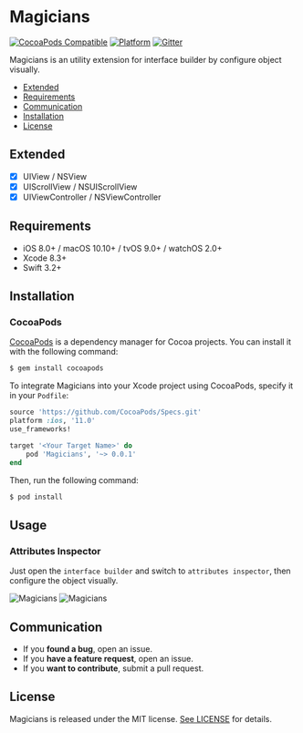 # Magicians
[![CocoaPods Compatible](https://img.shields.io/cocoapods/v/Magicians.svg)](https://img.shields.io/cocoapods/v/Magicians.svg)
[![Platform](https://img.shields.io/cocoapods/p/Magicians.svg?style=flat)](https://alamofire.github.io/Magicians)
[![Gitter](https://badges.gitter.im/Alchemistxxd/Magicians.svg)](https://gitter.im/Alchemistxxd/Magicians?utm_source=badge&utm_medium=badge&utm_campaign=pr-badge)


Magicians is an utility extension for interface builder by configure object visually. 


- [Extended](#extended)
- [Requirements](#requirements)
- [Communication](#communication)
- [Installation](#installation)
- [License](#license)

## Extended 

- [x] UIView / NSView
- [x] UIScrollView / NSUIScrollView
- [x] UIViewController / NSViewController

## Requirements

- iOS 8.0+ / macOS 10.10+ / tvOS 9.0+ / watchOS 2.0+
- Xcode 8.3+
- Swift 3.2+

## Installation

### CocoaPods

[CocoaPods](http://cocoapods.org) is a dependency manager for Cocoa projects. You can install it with the following command:

```bash
$ gem install cocoapods
```

To integrate Magicians into your Xcode project using CocoaPods, specify it in your `Podfile`:

```ruby
source 'https://github.com/CocoaPods/Specs.git'
platform :ios, '11.0'
use_frameworks!

target '<Your Target Name>' do
    pod 'Magicians', '~> 0.0.1'
end
```

Then, run the following command:

```bash
$ pod install
```

## Usage

### Attributes Inspector

Just open the `interface builder` and switch to `attributes inspector`, then configure the object visually.

![Magicians](https://raw.githubusercontent.com/Alchemistxxd/Magicians/master/screenshots/UIView.png)
![Magicians](https://raw.githubusercontent.com/Alchemistxxd/Magicians/master/screenshots/UIScrollView.png)


## Communication

- If you **found a bug**, open an issue.
- If you **have a feature request**, open an issue.
- If you **want to contribute**, submit a pull request.

## License

Magicians is released under the MIT license. [See LICENSE](https://github.com/Alchemistxxd/Magicians/blob/master/LICENSE) for details.
